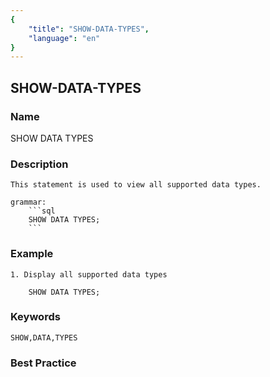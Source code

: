 ```yaml
---
{
    "title": "SHOW-DATA-TYPES",
    "language": "en"
}
---
```


## SHOW-DATA-TYPES

### Name

SHOW DATA TYPES

### Description

    This statement is used to view all supported data types.

    grammar:
        ```sql
        SHOW DATA TYPES;
        ```

### Example

    1. Display all supported data types

        SHOW DATA TYPES;

### Keywords

    SHOW,DATA,TYPES

### Best Practice
